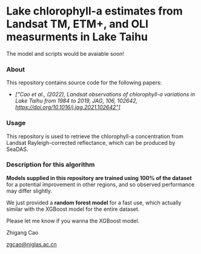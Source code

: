 # Lake chlorophyll-a estimates from Landsat TM, ETM+, and OLI measurments in Lake Taihu

The model and scripts would be avaiable soon!

### About
This repository contains source code for the following papers:

- <i>["Cao et al., (2022), Landsat observations of chlorophyll-a variations in Lake Taihu from 1984 to 2019, JAG, 106, 102642, https://doi.org/10.1016/j.jag.2021.102642"]</i>

### Usage
This repository is used to retrieve the chlorophyll-a concentration from Landsat Rayleigh-corrected reflectance, which can be produced by SeaDAS.

### Description for this algorithm
**Models supplied in this repository are trained using 100% of the dataset** for a potential improvement in other regions, and so observed performance may differ slightly.

We just provided a **random forest model** for a fast use, which actually similar with the XGBoost model for the entire dataset.

Please let me know if you wanna the XGBoost model.

Zhigang Cao

zgcao@niglas.ac.cn
